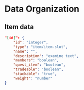 # Data Organization

## Item data

```json
"[id]": {
    "id": "integer",
    "type": "item/item-slot",
    "name": "",
    "description": "examine text",
    "members": "boolean",
    "quest_item": "boolean",
    "tradeable": "boolean",
    "stackable": "true",
    "weight": "number"
}
```